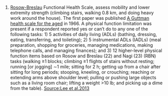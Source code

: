 1. [Rosow-Breslau](http://archinte.jamanetwork.com/article.aspx?articleid=485543) Functional Health Scale, assess mobility and lower extremity strength (climbing stairs, walking 0.8 km, and doing heavy work around the house). 
The first paper was published [A Guttman health scale for the aged](http://geronj.oxfordjournals.org/content/21/4/556.long) in 1966.
A physical function limitation was present if a respondent reported yes or can’t do to any one of the following tasks: 1) 5 activities of daily living (ADLs) (bathing, dressing, eating, transferring, and toileting); 2) 5 instrumental ADLs (IADLs) (meal preparation, shopping for groceries, managing medications, making telephone calls, and managing finances); and 3) 12 higher-level physical function items based on Rosow and Breslau (22) and Nagi (23) (RBN) tasks (walking ≥1 blocks; climbing ≥1 flights of stairs without resting; running [or jogging] ∼1 mile; sitting for 2 h; getting up from a chair after sitting for long periods; stooping, kneeling, or crouching; reaching or extending arms above shoulder level; pulling or pushing large objects such as a living room chair; lifting a weight >10 lb; and picking up a dime from the table). [Source:Lee et al.2013](http://science.report/author/i-rosow/)
